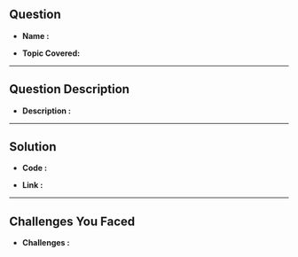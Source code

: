 ## Question  

- **Name         :**

- **Topic Covered:** 
 

---

## Question Description

- **Description   :**


---

## Solution

- **Code           :**

- **Link           :**


---

## Challenges You Faced

- **Challenges      :**

